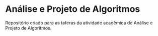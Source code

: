 # Análise e Projeto de Algoritmos

Repositório criado para as taferas da atividade acadêmica de Análise e Projeto de Algoritmos.
